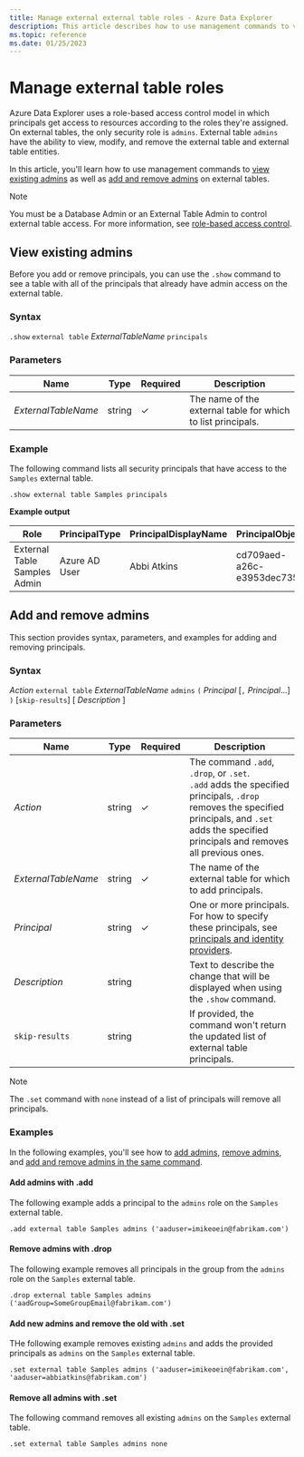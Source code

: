 ```yaml
---
title: Manage external external table roles - Azure Data Explorer
description: This article describes how to use management commands to view, add, and remove external table admins on the external table level in Azure Data Explorer.
ms.topic: reference
ms.date: 01/25/2023
---
```


# Manage external table roles

Azure Data Explorer uses a role-based access control model in which principals get access to resources according to the roles they're assigned. On external tables, the only security role is `admins`. External table `admins` have the ability to view, modify, and remove the external table and external table entities.

In this article, you'll learn how to use management commands to [view existing admins](#view-existing-admins) as well as [add and remove admins](#add-and-remove-admins) on external tables.

> [!NOTE]
> You must be a Database Admin or an External Table Admin to control external table access. For more information, see [role-based access control](access-control/role-based-access-control.md).

## View existing admins

Before you add or remove principals, you can use the `.show` command to see a table with all of the principals that already have admin access on the external table.

### Syntax

`.show` `external table` *ExternalTableName* `principals`

### Parameters

|Name|Type|Required|Description|
|--|--|--|--|
| *ExternalTableName* | string | &check; | The name of the external table for which to list principals.|

### Example

The following command lists all security principals that have access to the `Samples` external table.

```kusto
.show external table Samples principals
```

**Example output**

|Role |PrincipalType |PrincipalDisplayName |PrincipalObjectId |PrincipalFQN|
|---|---|---|---|---|
|External Table Samples Admin |Azure AD User |Abbi Atkins |cd709aed-a26c-e3953dec735e |aaduser=abbiatkins@fabrikam.com|

## Add and remove admins

This section provides syntax, parameters, and examples for adding and removing principals.

### Syntax

*Action* `external table` *ExternalTableName* `admins` `(` *Principal* [`,` *Principal*...] `)` [`skip-results`] [ *Description* ]

### Parameters

|Name|Type|Required|Description|
|--|--|--|--|
| *Action* | string | &check; | The command `.add`, `.drop`, or `.set`.<br/>`.add` adds the specified principals, `.drop` removes the specified principals, and `.set` adds the specified principals and removes all previous ones.|
| *ExternalTableName* | string | &check; | The name of the external table for which to add principals.|
| *Principal* | string | &check; | One or more principals. For how to specify these principals, see [principals and identity providers](./access-control/principals-and-identity-providers.md#examples-for-azure-ad-principals).|
| *Description* | string | | Text to describe the change that will be displayed when using the `.show` command.|
| `skip-results` | string | | If provided, the command won't return the updated list of external table principals.|

> [!NOTE]
> The `.set` command with `none` instead of a list of principals will remove all principals.

### Examples

In the following examples, you'll see how to [add admins](#add-admins-with-add), [remove admins](#remove-admins-with-drop), and [add and remove admins in the same command](#add-new-admins-and-remove-the-old-with-set).

#### Add admins with .add

The following example adds a principal to the `admins` role on the `Samples` external table.

```kusto
.add external table Samples admins ('aaduser=imikeoein@fabrikam.com')
```

#### Remove admins with .drop

The following example removes all principals in the group from the `admins` role on the `Samples` external table.

```kusto
.drop external table Samples admins ('aadGroup=SomeGroupEmail@fabrikam.com')
```

#### Add new admins and remove the old with .set

THe following example removes existing `admins` and adds the provided principals as `admins` on the `Samples` external table.

```kusto
.set external table Samples admins ('aaduser=imikeoein@fabrikam.com', 'aaduser=abbiatkins@fabrikam.com')
```

#### Remove all admins with .set

The following command removes all existing `admins` on the `Samples` external table.

```kusto
.set external table Samples admins none
```
